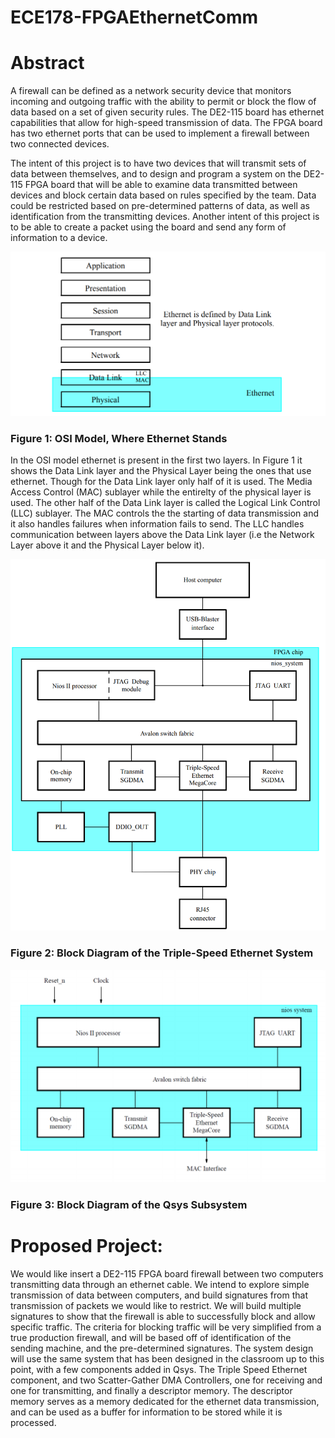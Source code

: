 # ECE178-FPGAEthernetComm

<h1>Abstract</h1>

A firewall can be defined as a network security device that monitors incoming and outgoing traffic with the ability to permit or block the flow of data based on a set of given security rules. The DE2-115 board has ethernet capabilities that allow for high-speed transmission of data. The FPGA board has two ethernet ports that can be used to implement a firewall between two connected devices.

The intent of this project is to have two devices that will transmit sets of data between themselves, and to design and program a system on the DE2-115 FPGA board that will be able to examine data transmitted between devices and block certain data based on rules specified by the team. Data could be restricted based on pre-determined patterns of data, as well as identification from the transmitting devices. Another intent of this project is to be able to create a packet using the board and send any form of information to a device.

![OSI Model Image](https://github.com/vincetrien-ngo/ECE178-FPGAEthernetComm/blob/master/img/osimodel.PNG)
<h3>Figure 1: OSI Model, Where Ethernet Stands</h3>

In the OSI model ethernet is present in the first two layers. In Figure 1 it shows the Data Link layer and the Physical Layer being the ones that use ethernet. Though for the Data Link layer only half of it is used. The Media Access Control (MAC) sublayer while the entirelty of the physical layer is used. The other half of the Data Link layer is called the Logical Link Control (LLC) sublayer. The MAC controls the the starting of data transmission and it also handles failures when information fails to send. The LLC handles communication between layers above the Data Link layer (i.e the Network Layer above it and the Physical Layer below it). 

![OSI Model Image](https://github.com/vincetrien-ngo/ECE178-FPGAEthernetComm/blob/master/img/blockdiagram.PNG)
<h3>Figure 2: Block Diagram of the Triple-Speed Ethernet System</h3>

![OSI Model Image](https://github.com/vincetrien-ngo/ECE178-FPGAEthernetComm/blob/master/img/qsysblock.PNG)
<h3>Figure 3: Block Diagram of the Qsys Subsystem</h3>

<h1>Proposed Project:</h1>

We would like insert a DE2-115 FPGA board firewall between two computers transmitting data through an ethernet cable. We intend to explore simple transmission of data between computers, and build signatures from that transmission of packets we would like to restrict. We will build multiple signatures to show that the firewall is able to successfully block and allow specific traffic. The criteria for blocking traffic will be very simplified from a true production firewall, and will be based off of identification of the sending machine, and the pre-determined signatures. 
The system design will use the same system that has been designed in the classroom up to this point, with a few components added in Qsys. The Triple Speed Ethernet component, and two Scatter-Gather DMA Controllers, one for receiving and one for transmitting, and finally a descriptor memory. The descriptor memory serves as a memory dedicated for the ethernet data transmission, and can be used as a buffer for information to be stored while it is processed.
